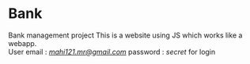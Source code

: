 # Bank
Bank management project
<bold>This is a website using JS which works like a webapp.</bold>  </br>
User email : <i>mahi121.mr@gmail.com</i> password : <i>secret</i> for login
